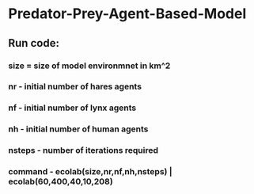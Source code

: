 # Predator-Prey-Agent-Based-Model

## Run code:

### size = size of model environmnet in km^2 
### nr - initial number of hares agents
### nf - initial number of lynx agents
### nh - initial number of human agents
### nsteps - number of iterations required


### command - ecolab(size,nr,nf,nh,nsteps)   |  ecolab(60,400,40,10,208)


